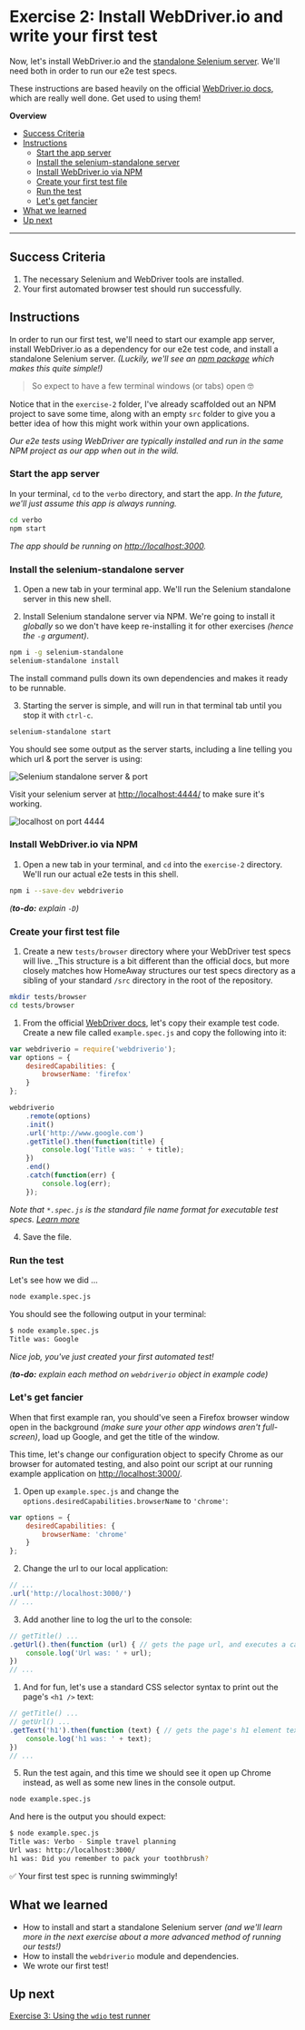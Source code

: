 # Exercise 2: Install WebDriver.io and write your first test

Now, let's install WebDriver.io and the [standalone Selenium server]((https://www.npmjs.com/package/selenium-standalone)).  We'll need both in order to run our e2e test specs.

These instructions are based heavily on the official [WebDriver.io docs](http://webdriver.io/guide.html), which are really well done.  Get used to using them!

**Overview**

<!-- TOC -->

- [Success Criteria](#success-criteria)
- [Instructions](#instructions)
  - [Start the app server](#start-the-app-server)
  - [Install the selenium-standalone server](#install-the-selenium-standalone-server)
  - [Install WebDriver.io via NPM](#install-webdriverio-via-npm)
  - [Create your first test file](#create-your-first-test-file)
  - [Run the test](#run-the-test)
  - [Let's get fancier](#lets-get-fancier)
- [What we learned](#what-we-learned)
- [Up next](#up-next)

<!-- /TOC -->

---

## Success Criteria

1. The necessary Selenium and WebDriver tools are installed.
1. Your first automated browser test should run successfully.

## Instructions

In order to run our first test, we'll need to start our example app server, install WebDriver.io as a dependency for our e2e test code, and install a standalone Selenium server. _(Luckily, we'll see an [npm package](https://www.npmjs.com/package/selenium-standalone) which makes this quite simple!)_

> So expect to have a few terminal windows (or tabs) open 🤓

Notice that in the `exercise-2` folder, I've already scaffolded out an NPM project to save some time, along with an empty `src` folder to give you a better idea of how this might work within your own applications.  

_Our e2e tests using WebDriver are typically installed and run in the same NPM project as our app when out in the wild._

### Start the app server

In your terminal, `cd` to the `verbo` directory, and start the app.  _In the future, we'll just assume this app is always running._

```bash
cd verbo
npm start
```

_The app should be running on [http://localhost:3000](http://localhost:3000)._

### Install the selenium-standalone server

1. Open a new tab in your terminal app.  We'll run the Selenium standalone server in this new shell.

2. Install Selenium standalone server via NPM.  We're going to install it _globally_ so we don't have keep re-installing it for other exercises _(hence the `-g` argument)_.

```bash
npm i -g selenium-standalone
selenium-standalone install
```

The install command pulls down its own dependencies and makes it ready to be runnable.

3. Starting the server is simple, and will run in that terminal tab until you stop it with `ctrl-c`.

```bash
selenium-standalone start
```

You should see some output as the server starts, including a line telling you which url & port the server is using:

![Selenium standalone server & port](https://content.screencast.com/users/gnorwood_homeaway/folders/Snagit/media/9a95f619-0c1c-41a7-b445-81be3492e7f8/2018-05-27_12-58-55.png)

Visit your selenium server at [http://localhost:4444/](http://localhost:4444/) to make sure it's working.

![localhost on port 4444](https://content.screencast.com/users/gnorwood_homeaway/folders/Snagit/media/5a489917-b390-46a9-af3b-33325f00f116/2018-05-27_13-05-45.png)

### Install WebDriver.io via NPM

1. Open a new tab in your terminal, and `cd` into the `exercise-2` directory.  We'll run our actual e2e tests in this shell.

```bash
npm i --save-dev webdriverio
```

_(**to-do:** explain `-D`)_

### Create your first test file

1. Create a new `tests/browser` directory where your WebDriver test specs will live.  _This structure is a bit different than the official docs, but more closely matches how HomeAway structures our test specs directory as a sibling of your standard `/src` directory in the root of the repository.

```bash
mkdir tests/browser
cd tests/browser
```

1. From the official [WebDriver docs](http://webdriver.io/guide.html), let's copy their example test code.  Create a new file called `example.spec.js` and copy the following into it:

```js
var webdriverio = require('webdriverio');
var options = {
    desiredCapabilities: {
        browserName: 'firefox'
    }
};

webdriverio
    .remote(options)
    .init()
    .url('http://www.google.com')
    .getTitle().then(function(title) {
        console.log('Title was: ' + title);
    })
    .end()
    .catch(function(err) {
        console.log(err);
    });
```

_Note that `*.spec.js` is the standard file name format for executable test specs.  [Learn more](http://webdriver.io/guide/testrunner/organizesuite.html#Group-Test-Specs)_

4. Save the file.

### Run the test

Let's see how we did ...

```bash
node example.spec.js
```

You should see the following output in your terminal:

```bash
$ node example.spec.js
Title was: Google
```

_Nice job, you've just created your first automated test!_

_(**to-do:** explain each method on `webdriverio` object in example code)_

### Let's get fancier

When that first example ran, you should've seen a Firefox browser window open in the background _(make sure your other app windows aren't full-screen)_, load up Google, and get the title of the window.

This time, let's change our configuration object to specify Chrome as our browser for automated testing, and also point our script at our running example application on [http://localhost:3000/](http://localhost:3000/).

1. Open up `example.spec.js` and change the `options.desiredCapabilities.browserName` to `'chrome'`:

```js
var options = {
    desiredCapabilities: {
        browserName: 'chrome'
    }
};
```

2. Change the url to our local application:

```js
// ...
.url('http://localhost:3000/')
// ...
```

3. Add another line to log the url to the console:

```js
// getTitle() ...
.getUrl().then(function (url) { // gets the page url, and executes a callback fn in .then()
    console.log('Url was: ' + url);
})
// ...
```

1. And for fun, let's use a standard CSS selector syntax to print out the page's `<h1 />` text:

```js
// getTitle() ...
// getUrl() ...
.getText('h1').then(function (text) { // gets the page's h1 element text
    console.log('h1 was: ' + text);
})
// ...
```

5. Run the test again, and this time we should see it open up Chrome instead, as well as some new lines in the console output.

```bash
node example.spec.js
```

And here is the output you should expect:

```bash
$ node example.spec.js
Title was: Verbo - Simple travel planning
Url was: http://localhost:3000/
h1 was: Did you remember to pack your toothbrush?
```

✅ Your first test spec is running swimmingly!

## What we learned

- How to install and start a standalone Selenium server _(and we'll learn more in the next exercise about a more advanced method of running our tests!)_
- How to install the `webdriverio` module and dependencies.
- We wrote our first test!

## Up next

[Exercise 3: Using the `wdio` test runner](../exercise-3)
